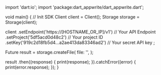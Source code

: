 import 'dart:io';
import 'package:dart_appwrite/dart_appwrite.dart';

void main() { // Init SDK
  Client client = Client();
  Storage storage = Storage(client);

  client
    .setEndpoint('https://[HOSTNAME_OR_IP]/v1') // Your API Endpoint
    .setProject('5df5acd0d48c2') // Your project ID
    .setKey('919c2d18fb5d4...a2ae413da83346ad2') // Your secret API key
  ;

  Future result = storage.createFile(
    file: '',
  );

  result
    .then((response) {
      print(response);
    }).catchError((error) {
      print(error.response);
  });
}